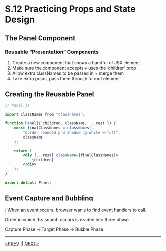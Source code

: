 # S.12 Practicing Props and State Design

## The Panel Component

### Reusable “Presentation” Components

1. Create a new component that shows a handful of JSX element
2. Make sure the component accepts + uses the ‘children’ prop
3. Allow extra classNames to be passed in + merge them
4. Take extra props, pass them through to root element

## Creating the Reusable Panel

```jsx
// Panel.js

import classNames from "classnames";

function Panel({ children, className, ...rest }) {
	const finalClassNames = classNames(
		"border rounded p-3 shadow bg-white w-full",
		className
	);

	return (
		<div {...rest} className={finalClassNames}>
			{children}
		</div>
	);
}

export default Panel;
```

## Event Capture and Bubbling

: When an event occurs, browser wants to find event handlers to call.

Order in which this search occurs is divided into three phase

Capture Phase ⇒ Target Phase ⇒ Bubble Phase

---

[<PREV](./230213.md) || [NEXT>](./230215.md)
